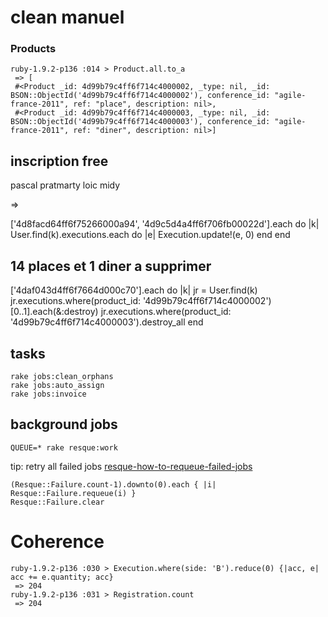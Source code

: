 clean manuel
============

### Products
    ruby-1.9.2-p136 :014 > Product.all.to_a
     => [
     #<Product _id: 4d99b79c4ff6f714c4000002, _type: nil, _id: BSON::ObjectId('4d99b79c4ff6f714c4000002'), conference_id: "agile-france-2011", ref: "place", description: nil>,
     #<Product _id: 4d99b79c4ff6f714c4000003, _type: nil, _id: BSON::ObjectId('4d99b79c4ff6f714c4000003'), conference_id: "agile-france-2011", ref: "diner", description: nil>]



inscription free
----------------
  pascal pratmarty
  loic midy

=>

  ['4d8facd64ff6f75266000a94', '4d9c5d4a4ff6f706fb00022d'].each do |k|
    User.find(k).executions.each do |e|
      Execution.update!(e, 0)
    end
  end


14 places et 1 diner a supprimer
--------------------------------

  ['4daf043d4ff6f7664d000c70'].each do |k|
    jr = User.find(k)
    jr.executions.where(product_id: '4d99b79c4ff6f714c4000002')[0..1].each(&:destroy)
    jr.executions.where(product_id: '4d99b79c4ff6f714c4000003').destroy_all
  end


tasks
-----

    rake jobs:clean_orphans
    rake jobs:auto_assign
    rake jobs:invoice

background jobs
---------------

    QUEUE=* rake resque:work

tip: retry all failed jobs [resque-how-to-requeue-failed-jobs](http://ariejan.net/2010/08/23/resque-how-to-requeue-failed-jobs/)

    (Resque::Failure.count-1).downto(0).each { |i| Resque::Failure.requeue(i) }
    Resque::Failure.clear

Coherence
=========
    ruby-1.9.2-p136 :030 > Execution.where(side: 'B').reduce(0) {|acc, e| acc += e.quantity; acc}
     => 204
    ruby-1.9.2-p136 :031 > Registration.count
     => 204



